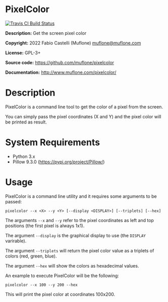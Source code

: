 # PixelColor

[![Travis CI Build Status](https://img.shields.io/travis/com/muflone/pixelcolor/master.svg)](https://www.travis-ci.com/github/muflone/pixelcolor)

**Description:** Get the screen pixel color

**Copyright:** 2022 Fabio Castelli (Muflone) <muflone@muflone.com>

**License:** GPL-3+

**Source code:** https://github.com/muflone/pixelcolor

**Documentation:** http://www.muflone.com/pixelcolor/

# Description

PixelColor is a command line tool to get the color of a pixel from the screen.

You can simply pass the pixel coordinates (X and Y) and the pixel color will
be printed as result.

# System Requirements

* Python 3.x
* Pillow 9.3.0 (https://pypi.org/project/Pillow/)

# Usage

PixelColor is a command line utility and it requires some arguments to be passed:

`pixelcolor --x <X> --y <Y> [--display <DISPLAY>] [--triplets] [--hex]`

The arguments `--x` and `--y` refer to the pixel coordinates as left and top
positions (the first pixel is always 1x1).

The argument `--display` is the graphical display to use (the `DISPLAY`
varirable).

The argument `--triplets` will return the pixel color value as a triplets of
colors (red, green, blue).

The argument `--hex` will show the colors as hexadecimal values.

An example to execute PixelColor will be the following:

`pixelcolor --x 100 --y 200 --hex`

This will print the pixel color at coordinates 100x200.

